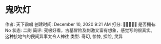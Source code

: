 # 鬼吹灯

作者: 天下霸唱
创建时间: December 10, 2020 9:21 AM
打分: 💛💛💛💛💛
是否拥有: No
状态: 二刷
简评: 究极好看，古墓冒险及刺激又富有想象，感觉写的很真实。这种接地气的民间异事太令人神往
类型: 奇幻, 惊悚, 探险, 灵异